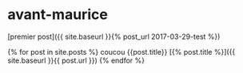 # avant-maurice


[premier post]({{ site.baseurl }}{% post_url 2017-03-29-test %})
 
 {% for post in site.posts %}
coucou {{post.title}}
[{% post.title %}]({{ site.baseurl }}{{ post.url }})
  {% endfor %}

 
